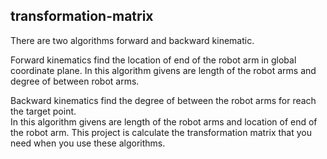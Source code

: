 ## transformation-matrix

There are two algorithms forward and backward kinematic.

Forward kinematics find the location of end of the robot arm in global coordinate plane.
In this algorithm givens are length of the robot arms and degree of between robot arms.

Backward kinematics find the degree of between the robot arms for reach the target point.       
In this algorithm givens are length of the robot arms and location of end of the robot arm.
This project is calculate the transformation matrix that you need when you use these algorithms.  






































